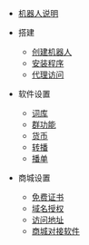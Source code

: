 * [机器人说明](/)

* 搭建
	* [创建机器人](/build/build)
	* [安装程序](/build/install)
	* [代理访问](/build/proxy)

* 软件设置
	* [词库](/set/ciku)
	* [群功能](/set/qun)
	* [货币](/set/huobi)
	* [转播](/set/zhuanbo)
	* [播单](/set/bodan)

* 商城设置
	* [免费证书](/shop/ssl)
	* [域名授权](/shop/setdomain)
	* [访问地址](/shop/address)
	* [商城对接软件](/shop/butting)
